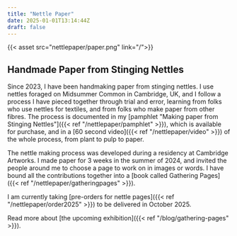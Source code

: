 ```yaml
---
title: "Nettle Paper"
date: 2025-01-01T13:14:44Z
draft: false
---
```


{{< asset src="nettlepaper/paper.png" link="/">}}

## Handmade Paper from Stinging Nettles

Since 2023, I have been handmaking paper from stinging nettles. I use nettles foraged on Midsummer Common in Cambridge, UK, and I follow a process I have pieced together through trial and error, learning from folks who use nettles for textiles, and from folks who make paper from other fibres. The process is documented in my [pamphlet "Making paper from Stinging Nettles"]({{< ref "/nettlepaper/pamphlet" >}}), which is available for purchase, and in a [60 second video]({{< ref "/nettlepaper/video" >}}) of the whole process, from plant to pulp to paper. 

The nettle making process was developed during a residency at Cambridge Artworks.  I made paper for 3 weeks in the summer of 2024, and invited the people around me to choose a page to work on in images or words.  I have bound all the contributions together into a [book called Gathering Pages]({{< ref "/nettlepaper/gatheringpages" >}}). 

I am currently taking [pre-orders for nettle pages]({{< ref "/nettlepaper/order2025" >}}) to be delivered in October 2025. 

Read more about [the upcoming exhibition]({{< ref "/blog/gathering-pages" >}}). 

